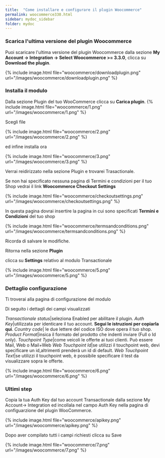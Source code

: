 ```yaml
---
title:  "Come installare e configurare il plugin Woocommerce"
permalink: woocommerce330.html
sidebar: mydoc_sidebar
folder: mydoc
---
```


### Scarica l'ultima versione del plugin Woocommerce
Puoi scaricare l'ultima versione del plugin Woocommerce dalla sezione **My Account -> Integration -> Select Woocommerce >= 3.3.0**, clicca su **Download the plugin**.

{% include image.html file="woocommerce/downloadplugin.png" url="/images/woocommerce/downloadplugin.png" %}

### Installa il modulo

Dalla sezione Plugin  del tuo WooCommerce clicca su **Carica plugin**.
{% include image.html file="woocommerce/1.png" url="/images/woocommerce/1.png" %}

Scegli file

{% include image.html file="woocommerce/2.png" url="/images/woocommerce/2.png" %}

ed infine installa ora

{% include image.html file="woocommerce/3.png" url="/images/woocommerce/3.png" %}

Verrai reidirizzato nella sezione Plugin e trovarei Trasactionale.


Se non hai specificato nessuna pagina di Termini e condizioni per il tuo Shop vedrai il link **Woocommerce Checkout Settings**

{% include image.html file="woocommerce/checkoutsettings.png" url="/images/woocommerce/checkoutsettings.png" %}

In questa pagina dovrai insertire la pagina in cui sono specificati **Termini e Condizioni** del tuo shop

{% include image.html file="woocommerce/termsandconditions.png" url="/images/woocommerce/termsandconditions.png" %}

Ricorda di salvare le modifiche.

Ritorna nella sezione  **Plugin**

clicca su **Settings** relativo al modulo Transactionale

{% include image.html file="woocommerce/5.png" url="/images/woocommerce/5.png" %}

### Dettaglio configurazione

Ti troverai alla pagina di configurazione del modulo

Di seguito i dettagli dei campi visualizzati

*Transactionale status*|seleziona Enabled per abilitare il plugin.
*Auth Key*|utilizzata per identicare il tuo account. **Segui le istruzioni per copiarla qui**.
*Country code*| le due lettere del codice ISO dove opera il tuo shop.
*Product Format*|insica il formato del prodotto che indenti inviare (Full o Id only).
*Touchpoint Type*|come veicoli le offerte ai tuoi clienti. Può essere Mail, Web o Mail+Web
*Web Touchpoint Id*|se utilizzi il touchpoint web, devi specificare un id,altrimenti prenderà un id di default.
*Web Touchpoint Text*|se utilizzi il touchpoint web, è possibile specificare il test da visualizzare sopra le offerte.

{% include image.html file="woocommerce/6.png" url="/images/woocommerce/6.png" %}


### Ultimi step

Copia la tua Auth Key dal tuo account Transactionale dalla sezione My Account-> Integration ed incollala nel campo Auth Key nella pagina di configuarzione del plugin WooCommerce.

{% include image.html file="woocommerce/apikey.png" url="/images/woocommerce/apikey.png" %}

Dopo aver compilato tutti i campi richiesti clicca su Save

{% include image.html file="woocommerce/7.png" url="/images/woocommerce/7.png" %}